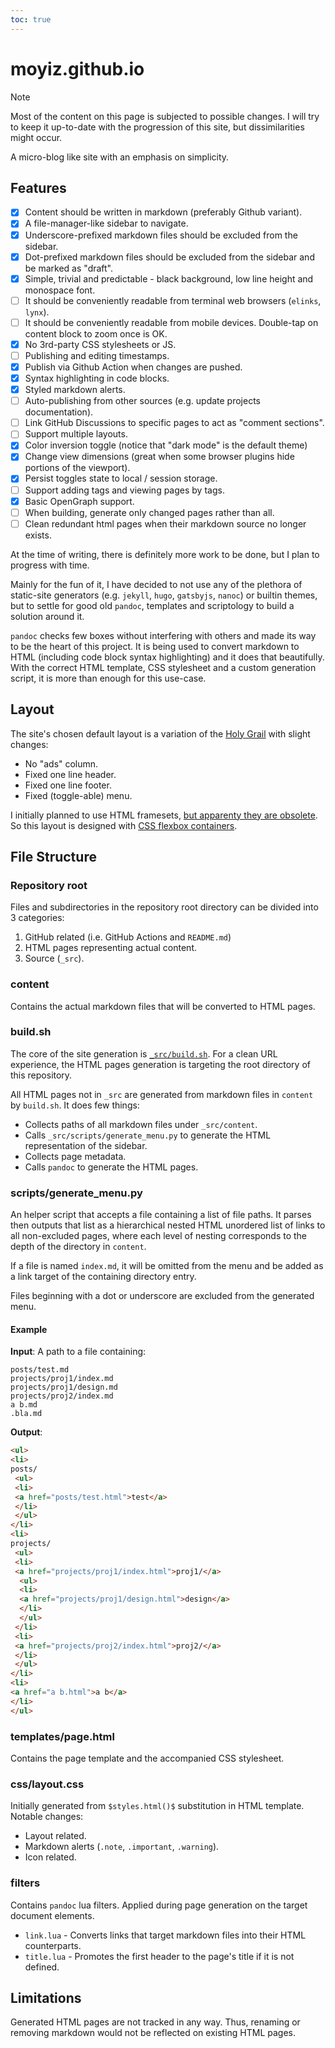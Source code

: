 ```yaml
---
toc: true
---
```


# moyiz.github.io

> [!NOTE]
> Most of the content on this page is subjected to possible changes. I will try
> to keep it up-to-date with the progression of this site, but dissimilarities
> might occur.

A micro-blog like site with an emphasis on simplicity.

## Features
- [X] Content should be written in markdown (preferably Github variant).
- [X] A file-manager-like sidebar to navigate.
- [X] Underscore-prefixed markdown files should be excluded from the sidebar.
- [X] Dot-prefixed markdown files should be excluded from the sidebar and be
      marked as "draft".
- [X] Simple, trivial and predictable - black background, low line height and
      monospace font.
- [ ] It should be conveniently readable from terminal web browsers (`elinks`,
      `lynx`).
- [ ] It should be conveniently readable from mobile devices. Double-tap on
      content block to zoom once is OK.
- [X] No 3rd-party CSS stylesheets or JS.
- [ ] Publishing and editing timestamps.
- [X] Publish via Github Action when changes are pushed.
- [X] Syntax highlighting in code blocks.
- [X] Styled markdown alerts.
- [ ] Auto-publishing from other sources (e.g. update projects documentation).
- [ ] Link GitHub Discussions to specific pages to act as "comment sections".
- [ ] Support multiple layouts.
- [X] Color inversion toggle (notice that "dark mode" is the default theme)
- [X] Change view dimensions (great when some browser plugins hide portions of
      the viewport).
- [X] Persist toggles state to local / session storage.
- [ ] Support adding tags and viewing pages by tags.
- [X] Basic OpenGraph support.
- [ ] When building, generate only changed pages rather than all.
- [ ] Clean redundant html pages when their markdown source no longer exists.

At the time of writing, there is definitely more work to be done, but I plan to
progress with time.

Mainly for the fun of it, I have decided to not use any of the plethora of
static-site generators (e.g. `jekyll`, `hugo`, `gatsbyjs`, `nanoc`) or builtin
themes, but to settle for good old `pandoc`, templates and scriptology to build
a solution around it.

`pandoc` checks few boxes without interfering with others and made its way to be
the heart of this project. It is being used to convert markdown to HTML
(including code block syntax highlighting) and it does that beautifully. With
the correct HTML template, CSS stylesheet and a custom generation script, it is
more than enough for this use-case.

## Layout

The site's chosen default layout is a variation of the [Holy Grail][hg] with
slight changes:
- No "ads" column.
- Fixed one line header.
- Fixed one line footer.
- Fixed (toggle-able) menu.

I initially planned to use HTML framesets, [but apparenty they are
obsolete][frames]. So this layout is designed with [CSS flexbox
containers][cfc].

[hg]: https://en.wikipedia.org/wiki/Holy_grail_(web_design)
[frames]: https://html.com/frames/
[cfc]: https://www.w3schools.com/css/css3_flexbox_container.asp

## File Structure

### Repository root
Files and subdirectories in the repository root directory can be divided into 3
categories:
1. GitHub related (i.e. GitHub Actions and `README.md`)
2. HTML pages representing actual content.
3. Source (`_src`).

### content
Contains the actual markdown files that will be converted to HTML pages.

### build.sh
The core of the site generation is [`_src/build.sh`][bsh]. For a clean URL experience,
the HTML pages generation is targeting the root directory of this repository.

All HTML pages not in `_src` are generated from markdown files in `content` by
`build.sh`.
It does few things:
- Collects paths of all markdown files under `_src/content`.
- Calls `_src/scripts/generate_menu.py` to generate the HTML representation of
  the sidebar.
- Collects page metadata.
- Calls `pandoc` to generate the HTML pages.

[bsh]: build.sh.html

### scripts/generate_menu.py
An helper script that accepts a file containing a list of file paths. It parses
then outputs that list as a hierarchical nested HTML unordered list of links to
all non-excluded pages, where each level of nesting corresponds to the depth of
the directory in `content`.

If a file is named `index.md`, it will be omitted from the menu and be added as
a link target of the containing directory entry.

Files beginning with a dot or underscore are excluded from the generated menu.

#### Example
**Input**: A path to a file containing:
```
posts/test.md
projects/proj1/index.md
projects/proj1/design.md
projects/proj2/index.md
a b.md
.bla.md
```

**Output**:
```html
<ul>
<li>
posts/
 <ul>
 <li>
 <a href="posts/test.html">test</a>
 </li>
 </ul>
</li>
<li>
projects/
 <ul>
 <li>
 <a href="projects/proj1/index.html">proj1/</a>
  <ul>
  <li>
  <a href="projects/proj1/design.html">design</a>
  </li>
  </ul>
 </li>
 <li>
 <a href="projects/proj2/index.html">proj2/</a>
 </li>
 </ul>
</li>
<li>
<a href="a b.html">a b</a>
</li>
</ul>
```

### templates/page.html
Contains the page template and the accompanied CSS stylesheet.

### css/layout.css
Initially generated from `$styles.html()$` substitution in HTML template.
Notable changes:
- Layout related.
- Markdown alerts (`.note`, `.important`, `.warning`).
- Icon related.

### filters
Contains `pandoc` lua filters. Applied during page generation on the target
document elements.
- `link.lua` - Converts links that target markdown files into their HTML counterparts.
- `title.lua` - Promotes the first header to the page's title if it is not defined.


## Limitations
Generated HTML pages are not tracked in any way. Thus, renaming or removing
markdown would not be reflected on existing HTML pages.
